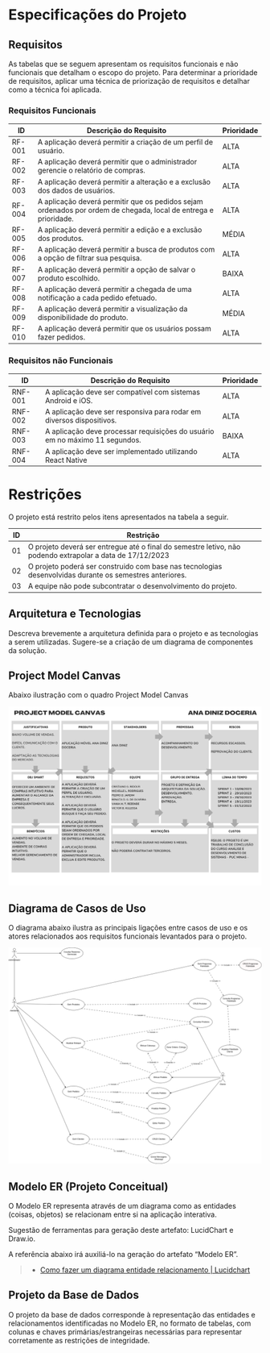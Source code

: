 # Especificações do Projeto



## Requisitos

As tabelas que se seguem apresentam os requisitos funcionais e não funcionais que detalham o escopo do projeto. Para determinar a prioridade de requisitos, aplicar uma técnica de priorização de requisitos e detalhar como a técnica foi aplicada.

### Requisitos Funcionais

|ID    | Descrição do Requisito  | Prioridade |
|------|-----------------------------------------|----|
| RF-001 | A aplicação deverá permitir a criação de um perfil de usuário.  | ALTA | 
| RF-002 | A aplicação deverá permitir que o administrador gerencie o relatório de compras. | ALTA |
| RF-003 | A aplicação deverá permitir a alteração e a exclusão dos dados de usuários.   | ALTA | 
| RF-004 | A aplicação deverá permitir que os pedidos sejam ordenados por ordem de chegada, local de entrega e prioridade. | ALTA |
| RF-005 | A aplicação deverá permitir a edição e a exclusão dos produtos.    | MÉDIA |
| RF-006 | A aplicação deverá permitir a busca de produtos com a opção de filtrar sua pesquisa. | ALTA |
| RF-007 | A aplicação deverá permitir a opção de salvar o produto escolhido.  | BAIXA |
| RF-008 | A aplicação deverá permitir a chegada de uma notificação a cada pedido efetuado.  | ALTA |
| RF-009 | A aplicação deverá permitir a visualização da disponibilidade do produto.  | MÉDIA |
| RF-010 | A aplicação deverá permitir que os usuários possam fazer pedidos. | ALTA |


### Requisitos não Funcionais

|ID     | Descrição do Requisito  |Prioridade |
|-------|-------------------------|----|
| RNF-001 | A aplicação deve ser compatível com sistemas Android e iOS. | ALTA | 
| RNF-002 | A aplicação deve ser responsiva para rodar em diversos dispositivos. | ALTA |
| RNF-003 | A aplicação deve processar requisições do usuário em no máximo 11 segundos. |  BAIXA |
| RNF-004 | A aplicação deve ser implementado utilizando React Native | ALTA |


# Restrições

O projeto está restrito pelos itens apresentados na tabela a seguir.

|ID| Restrição                                             |
|--|-------------------------------------------------------|
|01| O projeto deverá ser entregue até o final do semestre letivo, não podendo extrapolar a data de 17/12/2023 |
|02| O projeto poderá ser construido com base nas tecnologias desenvolvidas durante os semestres anteriores.   |
|03| A equipe não pode subcontratar o desenvolvimento do projeto. |


## Arquitetura e Tecnologias

Descreva brevemente a arquitetura definida para o projeto e as tecnologias a serem utilizadas. Sugere-se a criação de um diagrama de componentes da solução.

## Project Model Canvas

Abaixo ilustração com o quadro Project Model Canvas

![Project Model Canvas](img/projectmodelcanvas.png)


## Diagrama de Casos de Uso

O diagrama abaixo ilustra as principais ligações entre casos de uso e os atores relacionados aos requisitos funcionais levantados para o projeto.

![Diagrama de Caso de Uso](img/diagramadecasodeuso2.png)

## Modelo ER (Projeto Conceitual)

O Modelo ER representa através de um diagrama como as entidades (coisas, objetos) se relacionam entre si na aplicação interativa.

Sugestão de ferramentas para geração deste artefato: LucidChart e Draw.io.

A referência abaixo irá auxiliá-lo na geração do artefato “Modelo ER”.

> - [Como fazer um diagrama entidade relacionamento | Lucidchart](https://www.lucidchart.com/pages/pt/como-fazer-um-diagrama-entidade-relacionamento)

## Projeto da Base de Dados

O projeto da base de dados corresponde à representação das entidades e relacionamentos identificadas no Modelo ER, no formato de tabelas, com colunas e chaves primárias/estrangeiras necessárias para representar corretamente as restrições de integridade.
